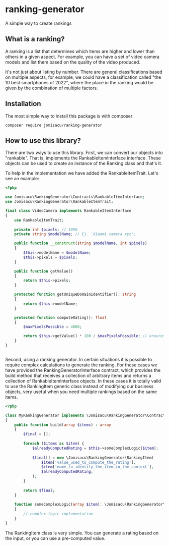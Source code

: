 # ranking-generator

A simple way to create rankings

## What is a ranking?

A ranking is a list that determines which items are higher and lower than others in a given aspect. For example, you can
have a set of video camera models and list them based on the quality of the video produced.

It's not just about listing by number. There are general classifications based on multiple aspects, for example, we
could have a classification called "the 10 best smartphones of 2022", where the place in the ranking would be given by
the combination of multiple factors.

## Installation

The most simple way to install this package is with composer:
```shell
composer require jomisacu/ranking-generator
```

## How to use this library?

There are two ways to use this library. First, we can convert our objects into "rankable". That is, implements the
RankableItemInterface interface. These objects can be used to create an instance of the Ranking class and that's it.

To help in the implementation we have added the RankableItemTrait. Let's see an example:

```php
<?php

use Jomisacu\RankingGenerator\Contracts\RankableItemInterface;
use Jomisacu\RankingGenerator\RankableItemTrait;

final class VideoCamera implements RankableItemInterface
{
    use RankableItemTrait;
    
    private int $pixels; // 1090
    private string $modelName; // Ej. 'Xiaomi camera xyz';

    public function __construct(string $modelName, int $pixels)
    {
        $this->modelName = $modelName;
        $this->pixels = $pixels;
    }

    public function getValue()
    {
        return $this->pixels;
    }

    protected function getUniqueDomainIdentifier(): string
    {
        return $this->modelName;
    }

    protected function computeRating(): float
    {
        $maxPixelsPossible = 4000;

        return $this->getValue() * 100 / $maxPixelsPossible; // ensures return a value between 1 and 100
    }
}



```

Second, using a ranking generator. In certain situations it is possible to require complex calculations to generate the
ranking. For these cases we have provided the RankingGeneratorInterface contract, which provides the build method that
receives a collection of arbitrary items and returns a collection of RankableItemInterface objects. In these cases it is
totally valid to use the RankingItem generic class instead of modifying our business objects, very useful when you need
multiple rankings based on the same items.

```php
<?php

class MyRankingGenerator implements \Jomisacu\RankingGenerator\Contracts\RankingGeneratorInterface
{
    public function build(array $items) : array
    {
        $final = [];
        
        foreach ($items as $item) {
            $alreadyComputedRating = $this->someComplexLogic($item);
            
            $final[] = new \Jomisacu\RankingGenerator\RankingItem(
                $item['value_used_to_compute_the_rating'],
                $item['name_to_identify_the_item_in_the_context'],
                $alreadyComputedRating,
            );
        }  
        
        return $final;
    }  
        
    function someComplexLogic(array $item): \Jomisacu\RankingGenerator\Rating
    {
        // complex logic implementation
    }
}

```

The RankingItem class is very simple. You can generate a rating based on the input, or you can use a pre-computed value.
